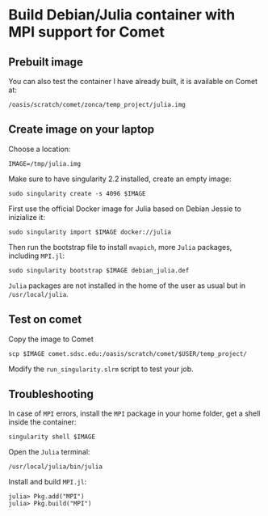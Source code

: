 Build Debian/Julia container with MPI support for Comet
=============================================

## Prebuilt image

You can also test the container I have already built, it is available on Comet at:

    /oasis/scratch/comet/zonca/temp_project/julia.img
    
## Create image on your laptop

Choose a location:

	IMAGE=/tmp/julia.img

Make sure to have singularity 2.2 installed, create an empty image:

	sudo singularity create -s 4096 $IMAGE

First use the official Docker image for Julia based on Debian Jessie to inizialize it:

	sudo singularity import $IMAGE docker://julia

Then run the bootstrap file to install `mvapich`, more `Julia` packages, including `MPI.jl`:

	sudo singularity bootstrap $IMAGE debian_julia.def

`Julia` packages are not installed in the home of the user as usual but in `/usr/local/julia`.

## Test on comet

Copy the image to Comet

	scp $IMAGE comet.sdsc.edu:/oasis/scratch/comet/$USER/temp_project/

Modify the `run_singularity.slrm` script to test your job.

## Troubleshooting

In case of `MPI` errors, install the `MPI` package in your home folder,
get a shell inside the container:

	singularity shell $IMAGE

Open the `Julia` terminal:

	/usr/local/julia/bin/julia

Install and build `MPI.jl`:

	julia> Pkg.add("MPI")
	julia> Pkg.build("MPI")
